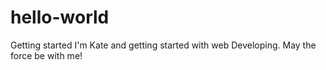 # hello-world
Getting started
I'm Kate and getting started with web Developing.
May the force be with me!
